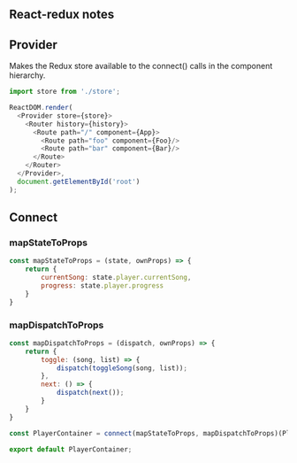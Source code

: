 ## React-redux notes

## Provider
Makes the Redux store available to the connect() calls in the component hierarchy.
```js
import store from './store';

ReactDOM.render(
  <Provider store={store}>
    <Router history={history}>
      <Route path="/" component={App}>
        <Route path="foo" component={Foo}/>
        <Route path="bar" component={Bar}/>
      </Route>
    </Router>
  </Provider>,
  document.getElementById('root')
);
```

## Connect

### mapStateToProps
```js
const mapStateToProps = (state, ownProps) => {
    return {
        currentSong: state.player.currentSong,
        progress: state.player.progress
    }
}
```
### mapDispatchToProps
```js
const mapDispatchToProps = (dispatch, ownProps) => {
    return {
        toggle: (song, list) => {
            dispatch(toggleSong(song, list));
        },
        next: () => {
            dispatch(next());
        }
    }
}
```

```js
const PlayerContainer = connect(mapStateToProps, mapDispatchToProps)(Player);

export default PlayerContainer;
```
